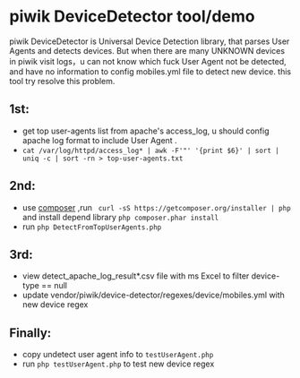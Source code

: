 # piwik DeviceDetector tool/demo
  piwik DeviceDetector is Universal Device Detection library, that parses User Agents and detects devices.
  But when there are many UNKNOWN devices in piwik visit logs，u can not know which fuck User Agent not be detected, and have no information to config mobiles.yml file to detect new device. this tool try resolve this problem.
  
## 1st:
- get top user-agents list from apache's access_log, u should config apache log format to include User Agent .
- `cat /var/log/httpd/access_log* | awk -F'"' '{print $6}' | sort | uniq -c | sort -rn > top-user-agents.txt`

## 2nd:
- use [composer](https://packagist.org/) ,run ` curl -sS https://getcomposer.org/installer | php` and install depend library `php composer.phar install`
-  run `php DetectFromTopUserAgents.php` 

## 3rd: 
- view detect_apache_log_result*.csv file with ms Excel to filter device-type == null 
- update vendor/piwik/device-detector/regexes/device/mobiles.yml with new device regex

## Finally:
- copy undetect user agent info to  `testUserAgent.php`
- run `php testUserAgent.php` to test  new device regex  

